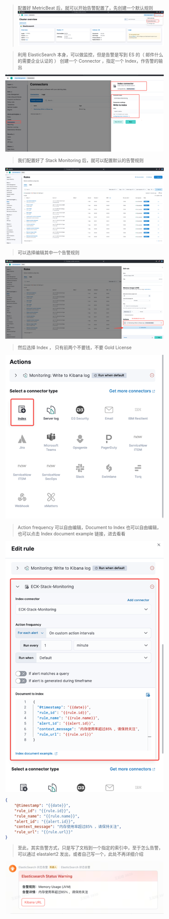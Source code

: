 > 配置好 MetricBeat 后，就可以开始告警配置了，先创建一个默认规则
![](assets/其他/Stack%20Monitoring%20告警_image_1.png)



> 利用 ElasticSearch 本身，可以做监控，但是告警是写到 ES 的（ 邮件什么的需要企业认证的 ）
> 创建一个 Connector ，指定一个 Index，作告警的输出

![](assets/其他/Stack%20Monitoring%20告警_image_2.png)


> 我们配置好了 Stack Monitoring 后，就可以配置默认的告警规则

![](assets/其他/Stack%20Monitoring%20告警_image_3.png)


> 可以选择编辑其中一个告警规则

![](assets/其他/Stack%20Monitoring%20告警_image_4.png)


> 然后选择 Index ， 只有前两个不要钱，不要 Gold License

![](assets/其他/Stack%20Monitoring%20告警_image_5.png)


> Action frequency 可以自由编辑，Document to Index 也可以自由编辑，也可以点击 Index document example 链接，进去看看

![](assets/其他/Stack%20Monitoring%20告警_image_6.png)

```json
{
	"@timestamp": "{{date}}",
	"rule_id": "{{rule.id}}",
	"rule_name": "{{rule.name}}",
	"alert_id": "{{alert.id}}",
	"context_message": "内存使用率超过85% ，请保持关注",
	"rule_url": "{{rule.url}}"
}
```


> 至此，其实告警方式，只是写了文档到一个指定的索引中，至于怎么告警，可以通过 elastalert2 发出，或者自己写一个，此处不再详细介绍

![](assets/其他/Stack%20Monitoring%20告警_image_7.png)


